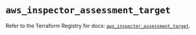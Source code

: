 # `aws_inspector_assessment_target`

Refer to the Terraform Registry for docs: [`aws_inspector_assessment_target`](https://registry.terraform.io/providers/hashicorp/aws/6.0.0/docs/resources/inspector_assessment_target).
